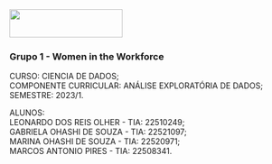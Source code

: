 <img src="https://logodownload.org/wp-content/uploads/2017/09/mackenzie-logo.png" height="50" width="200" align="left">
<br><br><br>

### Grupo 1 - Women in the Workforce

CURSO: CIENCIA DE DADOS;<br>
COMPONENTE CURRICULAR: ANÁLISE EXPLORATÓRIA DE DADOS;<br>
SEMESTRE: 2023/1.

ALUNOS:<br>
LEONARDO DOS REIS OLHER - TIA: 22510249;<br>
GABRIELA OHASHI DE SOUZA - TIA: 22521097;<br>
MARINA OHASHI DE SOUZA - TIA: 22520971;<br>
MARCOS ANTONIO PIRES - TIA: 22508341.<br>
